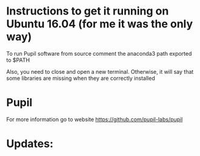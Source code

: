 # Instructions to get it running on Ubuntu 16.04 (for me it was the only way)

To run Pupil software from source comment the anaconda3 path exported to $PATH

Also, you need to close and open a new terminal. Otherwise, it will say that some libraries are missing when they are correctly installed

# Pupil
For more information go to website https://github.com/pupil-labs/pupil

# Updates:

